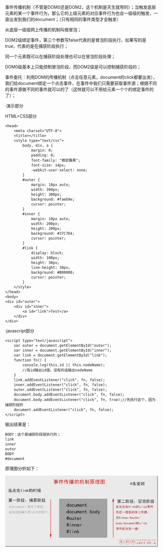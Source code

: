 事件传播机制（不管是DOM0还是DOM2，这个机制是天生就带的）；当触发底层元素的某一个事件行为，那么它的上级元素的对应事件行为也会一级级的触发，一直出发到我们的document；（只有相同的事件类型才会触发）


从底层一级级网上传播的机制叫做冒泡；

DOM2级绑定事件，第三个参数写false代表的是冒泡阶段执行，如果写的是true，代表的是在捕获阶段执行；

同一个元素既可以在捕获阶段处理也可以在冒泡阶段处理；

DOM0级基本上只能控制冒泡阶段，而DOM2级是可以控制捕获阶段的；

事件委托：利用DOM的传播机制（点击任意元素，document的click都要出发），我们给document绑定一个点击事件，在事件中我们只需要获取事件源；根据不同的事件源做不同的事件就可以的了（这样就可以不用给元素一个个的绑定事件的了）；

·演示部分

HTML+CSS部分
``` 
<head>
    <meta charset="UTF-8">
    <title></title>
    <style type="text/css">
        body, div, a {
            margin: 0;
            padding: 0;
            font-family: "微软雅黑";
            font-size: 14px;
            -webkit-user-select: none;
        }
        #outer {
            margin: 10px auto;
            width: 300px;
            height: 300px;
            background: #faeb9e;
            cursor: pointer;
        }
        #inner {
            margin: 10px auto;
            width: 200px;
            height: 200px;
            background: #37C7D4;
            cursor: pointer;
        }
        #link {
            display: block;
            width: 100px;
            height: 30px;
            line-height: 30px;
            background: #B00000;
            cursor: pointer;
        }
    </style>
</head>
<body>
<div id="outer">
    <div id="inner">
        <a id="link">Test</a>
    </div>
</div>
```
·javascript部分
```
<script type="text/javascript">
    var outer = document.getElementById("outer");
    var inner = document.getElementById("inner");
    var link = document.getElementById("link");
    function fn() {
        console.log(this.id || this.nodeName);
        //有id输出id值，没有的话输出nodeName
    }
    link.addEventListener("click", fn, false);
    inner.addEventListener("click", fn, false);
    outer.addEventListener("click", fn, false);
    document.body.addEventListener("click", fn, false);
    document.body.addEventListener("click", fn, true);//先执行这个，因为捕获阶段的
    document.addEventListener("click", fn, false);
</script>
```
输出结果是：
```
BODY：这个是捕获阶段就执行的；
link
inner
outer
BODY
#document
```
原理图分析如下：

![](./img/javascriptDOM.jpg)


